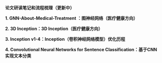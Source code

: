 **论文研读笔记和流程梳理（更新中）**

**1. GNN-About-Medical-Treatment ：图神经网络（医疗健康方向）**

**2. 3D Inception：3D Inception（医疗健康方向）**

**3. Inception v1-4：Inception（卷积神经网络模型）优化历程**

**4. Convolutional Neural Networks for Sentence Classification：基于CNN实现文本分类**

